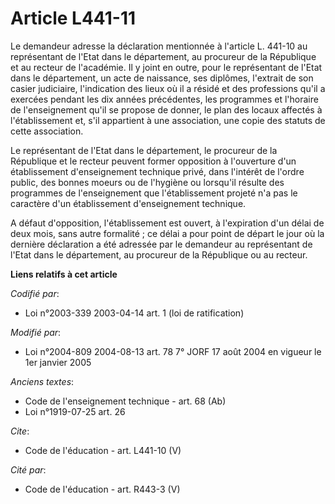 # Article L441-11

Le demandeur adresse la déclaration mentionnée à l'article L. 441-10 au représentant de l'Etat dans le département, au
procureur de la République et au recteur de l'académie. Il y joint en outre, pour le représentant de l'Etat dans le
département, un acte de naissance, ses diplômes, l'extrait de son casier judiciaire, l'indication des lieux où il a résidé et
des professions qu'il a exercées pendant les dix années précédentes, les programmes et l'horaire de l'enseignement qu'il se
propose de donner, le plan des locaux affectés à l'établissement et, s'il appartient à une association, une copie des statuts
de cette association. 

Le représentant de l'Etat dans le département, le procureur de la République et le recteur peuvent former opposition à
l'ouverture d'un établissement d'enseignement technique privé, dans l'intérêt de l'ordre public, des bonnes moeurs ou de
l'hygiène ou lorsqu'il résulte des programmes de l'enseignement que l'établissement projeté n'a pas le caractère d'un
établissement d'enseignement technique. 

A défaut d'opposition, l'établissement est ouvert, à l'expiration d'un délai de deux mois, sans autre formalité ; ce délai a
pour point de départ le jour où la dernière déclaration a été adressée par le demandeur au représentant de l'Etat dans le
département, au procureur de la République ou au recteur.

**Liens relatifs à cet article**

_Codifié par_:

  - Loi n°2003-339 2003-04-14 art. 1 (loi de ratification)

_Modifié par_:

  - Loi n°2004-809 2004-08-13 art. 78 7° JORF 17 août 2004 en vigueur le 1er janvier 2005

_Anciens textes_:

  - Code de l'enseignement technique - art. 68 (Ab)
  - Loi n°1919-07-25 art. 26

_Cite_:

  - Code de l'éducation - art. L441-10 (V)

_Cité par_:

  - Code de l'éducation - art. R443-3 (V)
